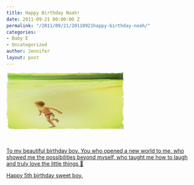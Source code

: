 ```yaml
---
title: Happy Birthday Noah!
date: 2011-09-21 00:00:00 Z
permalink: "/2011/09/21/20110921happy-birthday-noah/"
categories:
- Baby E
- Uncategorized
author: Jennifer
layout: post
---
```


[<img title="IMG_0547" height="150" alt="" width="310" class="alignnone size-thumbnail wp-image-964" src="/assets/images/Happy-Birthday-Noah/1296311085000-missing.jpg" />](http://www.flickr.com/photos/jenniferandJennifers_photos/sets/72157627666283253/)

&nbsp;

[To my beautiful birthday boy. You who opened a new world to me, who showed me the possibilities beyond myself, who taught me how to laugh and truly love the little things 🙂](http://www.flickr.com/photos/jenniferandJennifers_photos/sets/72157627666283253/)

[Happy 5th birthday sweet boy.](http://www.flickr.com/photos/jenniferandJennifers_photos/sets/72157627666283253/)

&nbsp;
